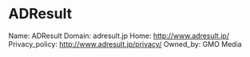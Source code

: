 
# ADResult

Name: ADResult
Domain: adresult.jp
Home: http://www.adresult.jp/
Privacy_policy: http://www.adresult.jp/privacy/
Owned_by: GMO Media
